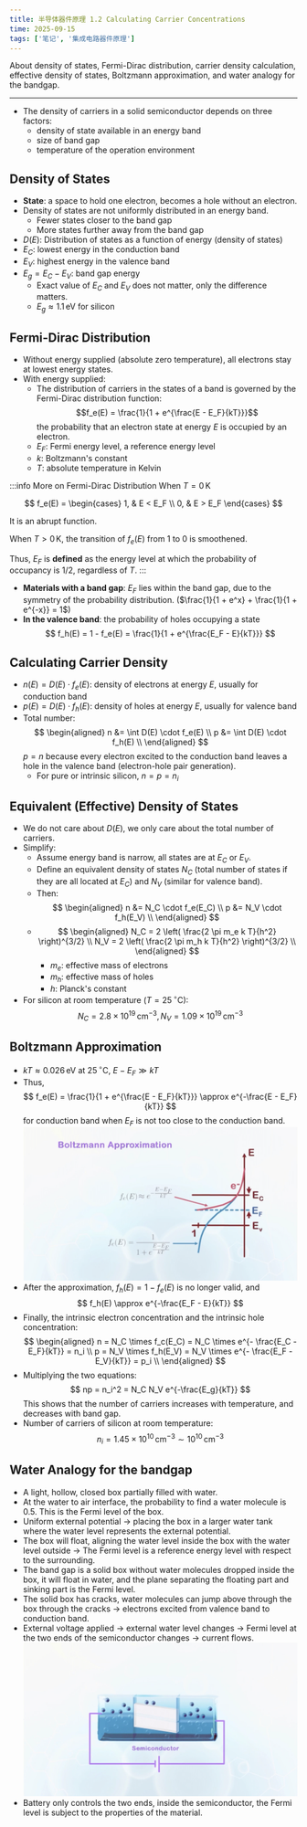 ```yaml
---
title: 半导体器件原理 1.2 Calculating Carrier Concentrations
time: 2025-09-15
tags: ['笔记', '集成电路器件原理']
---
```


About density of states, Fermi-Dirac distribution, carrier density calculation, effective density of states, Boltzmann approximation, and water analogy for the bandgap.

---

- The density of carriers in a solid semiconductor depends on three factors:
  - density of state available in an energy band
  - size of band gap
  - temperature of the operation environment

## Density of States

- **State**: a space to hold one electron, becomes a hole without an electron.
- Density of states are not uniformly distributed in an energy band.
  - Fewer states closer to the band gap
  - More states further away from the band gap
- $D(E)$: Distribution of states as a function of energy (density of states)
- $E_C$: lowest energy in the conduction band
- $E_V$: highest energy in the valence band
- $E_g = E_C - E_V$: band gap energy
  - Exact value of $E_C$ and $E_V$ does not matter, only the difference matters.
  - $E_g \approx 1.1\,\mathrm{eV}$ for silicon

## Fermi-Dirac Distribution

- Without energy supplied (absolute zero temperature), all electrons stay at lowest energy states.
- With energy supplied:
  - The distribution of carriers in the states of a band is governed by the Fermi-Dirac distribution function:
    $$f_e(E) = \frac{1}{1 + e^{\frac{E - E_F}{kT}}}$$
    the probability that an electron state at energy $E$ is occupied by an electron.
  - $E_F$: Fermi energy level, a reference energy level
  - $k$: Boltzmann's constant
  - $T$: absolute temperature in Kelvin

:::info More on Fermi-Dirac Distribution
When $T = 0\,\mathrm{K}$

$$
f_e(E) = \begin{cases}
1, & E < E_F \\
0, & E > E_F
\end{cases}
$$

It is an abrupt function.

When $T > 0\,\mathrm{K}$, the transition of $f_e(E)$ from 1 to 0 is smoothened.

Thus, $E_F$ is **defined** as the energy level at which the probability of occupancy is 1/2, regardless of $T$.
:::

- **Materials with a band gap**: $E_F$ lies within the band gap, due to the symmetry of the probability distribution. ($\frac{1}{1 + e^x} + \frac{1}{1 + e^{-x}} = 1$)
- **In the valence band**: the probability of holes occupying a state
  $$ f_h(E) = 1 - f_e(E) = \frac{1}{1 + e^{\frac{E_F - E}{kT}}} $$

## Calculating Carrier Density

- $n(E) = D(E) \cdot f_e(E)$: density of electrons at energy $E$, usually for conduction band
- $p(E) = D(E) \cdot f_h(E)$: density of holes at energy $E$, usually for valence band
- Total number:
  $$
  \begin{aligned}
  n &= \int D(E) \cdot f_e(E) \\
  p &= \int D(E) \cdot f_h(E) \\
  \end{aligned}
  $$
  $p = n$ because every electron excited to the conduction band leaves a hole in the valence band (electron-hole pair generation).
  - For pure or intrinsic silicon, $n = p = n_i$

## Equivalent (Effective) Density of States

- We do not care about $D(E)$, we only care about the total number of carriers.
- Simplify:
  - Assume energy band is narrow, all states are at $E_C$ or $E_V$.
  - Define an equivalent density of states $N_C$ (total number of states if they are all located at $E_C$) and $N_V$ (similar for valence band).
  - Then:
    $$
    \begin{aligned}
    n &= N_C \cdot f_e(E_C) \\
    p &= N_V \cdot f_h(E_V) \\
    \end{aligned}
    $$
  - $$
    \begin{aligned}
      N_C = 2 \left( \frac{2 \pi m_e k T}{h^2} \right)^{3/2} \\
      N_V = 2 \left( \frac{2 \pi m_h k T}{h^2} \right)^{3/2} \\
    \end{aligned}
    $$
    - $m_e$: effective mass of electrons
    - $m_h$: effective mass of holes
    - $h$: Planck's constant
- For silicon at room temperature ($T = 25 \,^\circ \mathrm{C}$):
  $$
  N_C = 2.8 \times 10^{19} \, \mathrm{cm}^{-3}, N_V = 1.09 \times 10^{19} \,\mathrm{cm}^{-3}
  $$

## Boltzmann Approximation

- $kT \approx 0.026 \,\mathrm{eV} \text{ at } 25 \, ^\circ\mathrm{C}$, $E - E_F \gg kT$
- Thus,
  $$
  f_e(E) = \frac{1}{1 + e^{\frac{E - E_F}{kT}}} \approx e^{-\frac{E - E_F}{kT}}
  $$
  for conduction band when $E_F$ is not too close to the conduction band.
  ![boltzmann approximation for f_e(E)](./bolzmann-approx-for-fe.png)
- After the approximation, $f_h(E) = 1 - f_e(E)$ is no longer valid, and
  $$
  f_h(E) \approx e^{-\frac{E_F - E}{kT}}
  $$
- Finally, the intrinsic electron concentration and the intrinsic hole concentration:
  $$
  \begin{aligned}
  n = N_C \times f_c(E_C) = N_C \times e^{- \frac{E_C - E_F}{kT}} = n_i \\
  p = N_V \times f_h(E_V) = N_V \times e^{- \frac{E_F - E_V}{kT}} = p_i \\
  \end{aligned}
  $$
- Multiplying the two equations:
  $$
  np = n_i^2 = N_C N_V e^{-\frac{E_g}{kT}}
  $$
  This shows that the number of carriers increases with temperature, and decreases with band gap.
- Number of carriers of silicon at room temperature:
  $$
  n_i = 1.45 \times 10^{10} \, \mathrm{cm}^{-3} \sim 10^{10} \, \mathrm{cm}^{-3}
  $$

## Water Analogy for the bandgap

- A light, hollow, closed box partially filled with water.
- At the water to air interface, the probability to find a water molecule is $0.5$. This is the Fermi level of the box.
- Uniform external potential -> placing the box in a larger water tank where the water level represents the external potential.
- The box will float, aligning the water level inside the box with the water level outside -> The Fermi level is a reference energy level with respect to the surrounding.
- The band gap is a solid box without water molecules dropped inside the box, it will float in water, and the plane separating the floating part and sinking part is the Fermi level.
- The solid box has cracks, water molecules can jump above through the box through the cracks -> electrons excited from valence band to conduction band.
- External voltage applied -> external water level changes -> Fermi level at the two ends of the semiconductor changes -> current flows.
  ![water analogy for the bandgap](./water-analogy-for-the-bandgap.png)
- Battery only controls the two ends, inside the semiconductor, the Fermi level is subject to the properties of the material.
